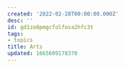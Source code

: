 ```yaml
---
created: '2022-02-28T00:00:00.000Z'
desc: ''
id: gd1zo8pmgcfolfosa2hfc3t
tags:
- topics
title: Arts
updated: 1665609178370
---
```

   
